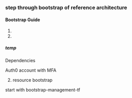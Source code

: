 ### step through bootstrap of reference architecture


#### Bootstrap Guide

1. <discussion of reference AWS account structure>

2. <bootstrap profile account>

##### temp

<auth0 integration not yet included>

Dependencies

Auth0 account with MFA

2. resource bootstrap

start with bootstrap-management-tf